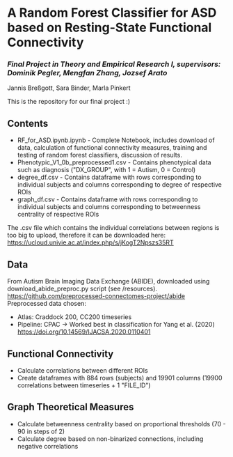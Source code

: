 # A Random Forest Classifier for ASD based on Resting-State Functional Connectivity
### *Final Project in Theory and Empirical Research I, supervisors: Dominik Pegler, Mengfan Zhang, Jozsef Arato* 
Jannis Breßgott, Sara Binder, Marla Pinkert

This is the repository for our final project :)

## Contents
- RF_for_ASD.ipynb.ipynb - Complete Notebook, includes download of data, calculation of functional connectivity measures, training and testing of random forest classifiers, discussion of results.
- Phenotypic_V1_0b_preprocessed1.csv - Contains phenotypical data such as diagnosis ("DX_GROUP", with 1 = Autism, 0 = Control)
- degree_df.csv - Contains dataframe with rows corresponding to individual subjects and columns corresponding to degree of respective ROIs
- graph_df.csv - Contains dataframe with rows corresponding to individual subjects and columns corresponding to betweenness centrality of respective ROIs

The .csv file which contains the individual correlations between regions is too big to upload, therefore it can be downloaded here: https://ucloud.univie.ac.at/index.php/s/jKogT2Npszs35RT 

## Data
From Autism Brain Imaging Data Exchange (ABIDE), downloaded using download_abide_preproc.py script (see /resources). https://github.com/preprocessed-connectomes-project/abide 
Preprocessed data chosen:
- Atlas: Craddock 200, CC200 timeseries 
- Pipeline: CPAC → Worked best in classification for Yang et al. (2020) https://doi.org/10.14569/IJACSA.2020.0110401 

## Functional Connectivity
- Calculate correlations between different ROIs
- Create dataframes with 884 rows (subjects) and 19901 columns (19900 correlations between timeseries + 1 "FILE_ID")

## Graph Theoretical Measures
- Calculate betweenness centrality based on proportional thresholds (70 - 90 in steps of 2)
- Calculate degree based on non-binarized connections, including negative correlations
